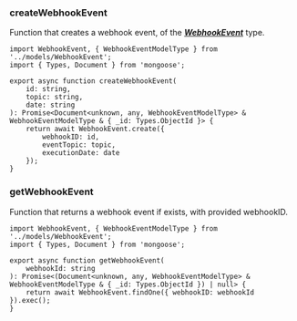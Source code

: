 ### createWebhookEvent
Function that creates a webhook event, of the **_[WebhookEvent](../models/WebhookEvent)_** type.
```tsx
import WebhookEvent, { WebhookEventModelType } from '../models/WebhookEvent';
import { Types, Document } from 'mongoose';

export async function createWebhookEvent(
    id: string,
    topic: string,
    date: string
): Promise<Document<unknown, any, WebhookEventModelType> & WebhookEventModelType & { _id: Types.ObjectId }> {
    return await WebhookEvent.create({
        webhookID: id,
        eventTopic: topic,
        executionDate: date
    });
}
```
### getWebhookEvent
Function that returns a webhook event if exists, with provided webhookID.
```tsx
import WebhookEvent, { WebhookEventModelType } from '../models/WebhookEvent';
import { Types, Document } from 'mongoose';

export async function getWebhookEvent(
    webhookId: string
): Promise<(Document<unknown, any, WebhookEventModelType> & WebhookEventModelType & { _id: Types.ObjectId }) | null> {
    return await WebhookEvent.findOne({ webhookID: webhookId }).exec();
}
```
